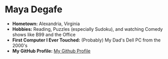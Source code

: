 # Maya Degafe

- **Hometown:** Alexandria, Virginia
- **Hobbies:** Reading, Puzzles (especially Sudoku), and watching Comedy shows like B99 and the Office
- **First Computer I Ever Touched:** (Probably) My Dad's Dell PC from the 2000's
- **My GitHub Profile:** [My Github Profile](https://github.com/maya-degafe/maya-degafe)